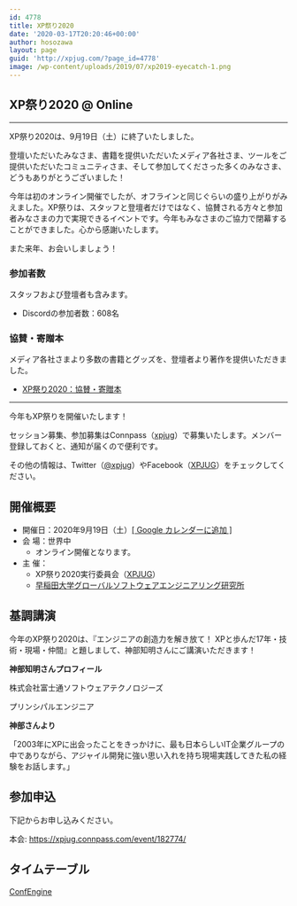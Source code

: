 ```yaml
---
id: 4778
title: XP祭り2020
date: '2020-03-17T20:20:46+00:00'
author: hosozawa
layout: page
guid: 'http://xpjug.com/?page_id=4778'
image: /wp-content/uploads/2019/07/xp2019-eyecatch-1.png
---
```


## XP祭り2020 @ Online

---

XP祭り2020は、9月19日（土）に終了いたしました。

登壇いただいたみなさま、書籍を提供いただいたメディア各社さま、ツールをご提供いただいたコミュニティさま、そして参加してくださった多くのみなさま、どうもありがとうございました！

今年は初のオンライン開催でしたが、オフラインと同じぐらいの盛り上がりがみえました。XP祭りは、スタッフと登壇者だけではなく、協賛される方々と参加者みなさまの力で実現できるイベントです。今年もみなさまのご協力で閉幕することができました。心から感謝いたします。

また来年、お会いしましょう！

### 参加者数

スタッフおよび登壇者も含みます。

- Discordの参加者数：608名

### 協賛・寄贈本

メディア各社さまより多数の書籍とグッズを、登壇者より著作を提供いただきました。

- [XP祭り2020：協賛・寄贈本](http://xpjug.com/xp2020-sponsored-books/)

---

今年もXP祭りを開催いたします！

セッション募集、参加募集はConnpass（[xpjug](https://xpjug.connpass.com/)）で募集いたします。メンバー登録しておくと、通知が届くので便利です。

その他の情報は、Twitter（[@xpjug](https://twitter.com/xpjug)）やFacebook（[XPJUG](https://www.facebook.com/Xpjug/)）をチェックしてください。

## 開催概要

- 開催日：2020年9月19日（土）[\[ Google カレンダーに追加 \]](https://calendar.google.com/calendar/r/eventedit?text=XP%E7%A5%AD%E3%82%8A&location=%E6%97%A9%E7%A8%B2%E7%94%B0%E5%A4%A7%E5%AD%A6+%E3%82%B0%E3%83%AA%E3%83%BC%E3%83%B3%E3%83%BB%E3%82%B3%E3%83%B3%E3%83%94%E3%83%A5%E3%83%BC%E3%83%86%E3%82%A3%E3%83%B3%E3%82%B0%E3%83%BB%E3%82%B7%E3%82%B9%E3%83%86%E3%83%A0%E7%A0%94%E7%A9%B6%E9%96%8B%E7%99%BA%E3%82%BB%E3%83%B3%E3%82%BF%E3%83%BC&details=http://xpjug.com/xp2020/&dates=20200919/20200919)
- 会 場：世界中 
    - オンライン開催となります。
- 主 催： 
    - XP祭り2020実行委員会（[XPJUG](http://xpjug.com/about/)）
    - [早稲田大学グローバルソフトウェアエンジニアリング研究所](https://www.waseda.jp/inst/gcs/labo/globalsoftware/)

## 基調講演

今年のXP祭り2020は、『エンジニアの創造力を解き放て！ XPと歩んだ17年・技術・現場・仲間』と題しまして、神部知明さんにご講演いただきます！

**神部知明さんプロフィール**

株式会社富士通ソフトウェアテクノロジーズ

プリンシパルエンジニア

**神部さんより**

「2003年にXPに出会ったことをきっかけに、最も日本らしいIT企業グループの中でありながら、アジャイル開発に強い思い入れを持ち現場実践してきた私の経験をお話します。」

## 参加申込

下記からお申し込みください。

本会: <https://xpjug.connpass.com/event/182774/>

## タイムテーブル

[ConfEngine](https://confengine.com/xp2020/schedule)